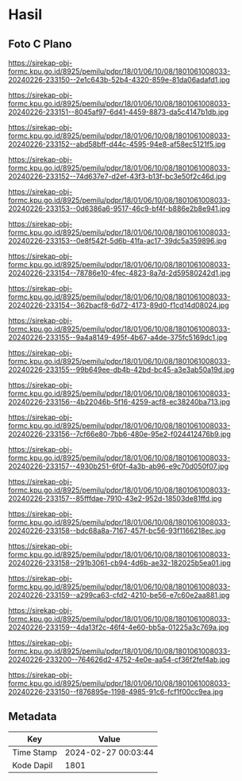 # Hasil

## Foto C Plano

https://sirekap-obj-formc.kpu.go.id/8925/pemilu/pdpr/18/01/06/10/08/1801061008033-20240226-233150--2e1c643b-52b4-4320-859e-81da06adafd1.jpg

https://sirekap-obj-formc.kpu.go.id/8925/pemilu/pdpr/18/01/06/10/08/1801061008033-20240226-233151--8045af97-6d41-4459-8873-da5c4147b1db.jpg

https://sirekap-obj-formc.kpu.go.id/8925/pemilu/pdpr/18/01/06/10/08/1801061008033-20240226-233152--abd58bff-d44c-4595-94e8-af58ec5121f5.jpg

https://sirekap-obj-formc.kpu.go.id/8925/pemilu/pdpr/18/01/06/10/08/1801061008033-20240226-233152--74d637e7-d2ef-43f3-b13f-bc3e50f2c46d.jpg

https://sirekap-obj-formc.kpu.go.id/8925/pemilu/pdpr/18/01/06/10/08/1801061008033-20240226-233153--0d6386a6-9517-46c9-bf4f-b886e2b8e941.jpg

https://sirekap-obj-formc.kpu.go.id/8925/pemilu/pdpr/18/01/06/10/08/1801061008033-20240226-233153--0e8f542f-5d6b-41fa-ac17-39dc5a359896.jpg

https://sirekap-obj-formc.kpu.go.id/8925/pemilu/pdpr/18/01/06/10/08/1801061008033-20240226-233154--78786e10-4fec-4823-8a7d-2d59580242d1.jpg

https://sirekap-obj-formc.kpu.go.id/8925/pemilu/pdpr/18/01/06/10/08/1801061008033-20240226-233154--362bacf8-6d72-4173-89d0-f1cd14d08024.jpg

https://sirekap-obj-formc.kpu.go.id/8925/pemilu/pdpr/18/01/06/10/08/1801061008033-20240226-233155--9a4a8149-495f-4b67-a4de-375fc5169dc1.jpg

https://sirekap-obj-formc.kpu.go.id/8925/pemilu/pdpr/18/01/06/10/08/1801061008033-20240226-233155--99b649ee-db4b-42bd-bc45-a3e3ab50a19d.jpg

https://sirekap-obj-formc.kpu.go.id/8925/pemilu/pdpr/18/01/06/10/08/1801061008033-20240226-233156--4b22046b-5f16-4259-acf8-ec38240ba713.jpg

https://sirekap-obj-formc.kpu.go.id/8925/pemilu/pdpr/18/01/06/10/08/1801061008033-20240226-233156--7cf66e80-7bb6-480e-95e2-f024412476b9.jpg

https://sirekap-obj-formc.kpu.go.id/8925/pemilu/pdpr/18/01/06/10/08/1801061008033-20240226-233157--4930b251-6f0f-4a3b-ab96-e9c70d050f07.jpg

https://sirekap-obj-formc.kpu.go.id/8925/pemilu/pdpr/18/01/06/10/08/1801061008033-20240226-233157--85fffdae-7910-43e2-952d-18503de81ffd.jpg

https://sirekap-obj-formc.kpu.go.id/8925/pemilu/pdpr/18/01/06/10/08/1801061008033-20240226-233158--bdc68a8a-7167-457f-bc56-93f1166218ec.jpg

https://sirekap-obj-formc.kpu.go.id/8925/pemilu/pdpr/18/01/06/10/08/1801061008033-20240226-233158--291b3061-cb94-4d6b-ae32-182025b5ea01.jpg

https://sirekap-obj-formc.kpu.go.id/8925/pemilu/pdpr/18/01/06/10/08/1801061008033-20240226-233159--a299ca63-cfd2-4210-be56-e7c60e2aa881.jpg

https://sirekap-obj-formc.kpu.go.id/8925/pemilu/pdpr/18/01/06/10/08/1801061008033-20240226-233159--4da13f2c-46f4-4e60-bb5a-01225a3c769a.jpg

https://sirekap-obj-formc.kpu.go.id/8925/pemilu/pdpr/18/01/06/10/08/1801061008033-20240226-233200--764626d2-4752-4e0e-aa54-cf36f2fef4ab.jpg

https://sirekap-obj-formc.kpu.go.id/8925/pemilu/pdpr/18/01/06/10/08/1801061008033-20240226-233150--f876895e-1198-4985-91c6-fcf1f00cc9ea.jpg


## Metadata

| Key        | Value               |
| ---------- | ------------------- |
| Time Stamp | 2024-02-27 00:03:44 |
| Kode Dapil | 1801                |



